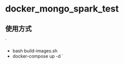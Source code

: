 docker_mongo_spark_test
=========================

使用方式
-----------------------
`
* bash build-images.sh
`
`
* docker-compose up -d
`
####
